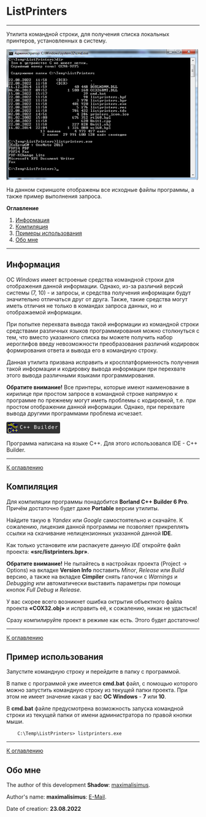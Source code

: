 # ListPrinters

---

Утилита командной строки, для получения списка локальных принтеров, установленных в систему.

<img src="image/listprinters-scr.png" width="500px">

На данном скриншоте отображены все исходные файлы программы, а также пример выполнения запроса.

<a name="Oglavlenie"></a>

**Оглавление**

1. [Информация](#Info)
2. [Компиляция](#Compilation)
3. [Примеры использования](#Examples)
4. [Обо мне](#About)

---

## <a name="Info">Информация</a>

ОС *Windows* имеет встроеные средства командной строки для отображения данной информации. Однако, из-за различий версий системы (7, 10) - и запросы, и средства получения информации будут значительно отличаться друг от друга. Также, такие средства могут иметь отличия не только в командах запроса данных, но и отображаемой информации.

При попытке перехвата вывода такой информации из командной строки средствами различных языков программирования можно столкнуться с тем, что вместо указанного списка вы можете получить набор иероглифов введу невозможности преобразования различий кодировок формирования ответа и вывода его в командную строку.

Данная утилита призвана исправить и кросплатформенность получения такой информации и кодировку вывода информации при перехвате этого вывода различными языками программирования. 

**Обратите внимание!** Все принтеры, которые имеют наименование в кирилице при простом запросе в командной строке напрямую к программе по прежнему могут иметь проблемы с кодировкой, т.е. при простом отображении данной информации. Однако, при перехвате вывода другими программами проблема исчезает.

<img src="image/cpp-builder-icon.svg" width="140">

Программа написана на языке C++. Для этого использовался IDE - C++ Builder.

---

[К оглавлению](#Oglavlenie)

## <a name="Compilation">Компиляция</a>

Для компиляции программы понадобится **Borland C++ Builder 6 Pro**. Причём достаточно будет даже **Portable** версии утилиты.

Найдите такую в *Yandex* или *Google* самостоятельно и скачайте. К сожалению, лицензия данной программы не позволяет прикреплять ссылки на скачивание нелицензионных указанной данной **IDE**.

Как только установите или распакуете данную *IDE* откройте файл проекта: **«src/listprinters.bpr»**.

**Обратите внимание!** Не пытайтесь в настройках проекта (Project -> Options) на вкладке **Version Info** поставить *Minor*, *Release* или *Build* версию, а также на вкладке **Cimpiler** снять галочки с *Warnings* и *Debugging* или автоматически выставить параметры при помощи кнопок *Full Debug* и *Release*. 

У вас скорее всего возникнет ошибка октрытия объектного файла проекта **«COX32.obj»** и исправить её, к сожалению, никак не удасться!

Сразу компилируйте проект в режиме как есть. Этого будет достаточно!

---

[К оглавлению](#Oglavlenie)

## <a name="Examples">Пример использования</a>

Запустите командную строку и перейдите в папку с программой.

В папке с программой уже имеется **cmd.bat** файл, с помощью которого можно запустить командную строку из текущей папки проекта. При этом не имеет значение какая у вас **ОС Windows** - **7** или **10**.

В **cmd.bat** файле предусмотрена возможность запуска командной строки из текущей папки от имени администратора по правой кнопки мыши.

```
	C:\Temp\ListPrinters> listprinters.exe
```

---

[К оглавлению](#Oglavlenie)

## <a name="About">Обо мне</a>

The author of this development **Shadow**: [maximalisimus](https://github.com/maximalisimus).

Author's name: **maximalisimus**: [E-Mail](mailto:maximalis171091@yandex.ru).

Date of creation: **23.08.2022**

